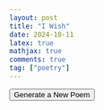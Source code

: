```yaml
---
layout: post
title: "I Wish"
date: 2024-10-11
latex: true
mathjax: true
comments: true
tag: ["poetry"]
---
```


<html>
  <div id="poem-container">
    <p id="poem"></p>
  </div>

  <button id="generate-poem-button">Generate a New Poem</button>

  <script>
    // Create a script tag for RiTa.js
    const ritaScript = document.createElement('script');
    ritaScript.src = "https://unpkg.com/rita@3.1.3/dist/rita.min.js";

    // Once RiTa.js is fully loaded, initialize the poem generation
    ritaScript.onload = function () {
      // Now that RiTa is loaded, attach the event listener
      document.getElementById('generate-poem-button').onclick = generatePoem;

      // Optionally generate the first poem on page load
      generatePoem();
    };

    document.head.appendChild(ritaScript); // Load RiTa.js

    function generatePoem() {
      // const poemLines = [];

      // for (let i = 0; i < 4; i++) {
      //   const subject = RiTa.randomWord({ pos: "nn" });
      //   const verb = RiTa.randomWord({ pos: "vb" });
      //   const adjective = RiTa.randomWord({ pos: "jj" });
      //   const object = RiTa.randomWord({ pos: "nn" });

      //   const line = `${subject} ${verb} a ${adjective} ${object}.`;
      //   poemLines.push(line);
      // }

      // document.getElementById('poem').innerHTML = poemLines.join('<br>');

      const emotions = [
        "happiness",
        "sadness",
        "anger",
        "fear",
        "surprise",
        "disgust",
        "joy",
        "envy",
        "jealousy",
        "anxiety",
        "grief",
        "contentment",
        "loneliness",
        "love",
        "hatred",
        "hope",
        "despair",
        "guilt",
        "shame",
        "pride",
        "embarrassment",
        "frustration",
        "confusion",
        "relief",
        "boredom",
        "curiosity",
        "compassion",
        "admiration",
        "nostalgia",
        "regret",
        "inspiration",
        "disappointment",
        "trust",
        "betrayal",
        "anticipation",
        "excitement",
        "apathy",
        "indifference",
        "courage",
        "panic",
        "euphoria",
        "serenity",
        "humiliation",
        "doubt",
        "sympathy",
        "gratitude",
        "arousal",
        "longing",
        "resentment",
        "melancholy",
        "triumph",
        "vulnerability",
        "vindication",
        "elation",
        "discomfort",
        "shock",
        "amusement",
        "awe",
        "contempt",
        "fascination",
        "tenderness",
        "irritation",
        "satisfaction",
        "yearning",
        "trepidation",
        "optimism",
        "pessimism",
        "suspicion",
        "bewilderment",
        "infatuation",
        "resentment",
        "exasperation",
        "agitation",
        "revulsion",
        "mortification",
        "remorse",
        "compunction",
        "zeal",
        "passion",
        "perplexity",
        "misery",
        "bewilderment",
        "enthusiasm",
        "devotion"
      ];

      //aonesyllableemotions = emotions.filter(e => RiTa.syllables("extreme").split(RiTa.SYLLABLE_BOUNDARY).length ==1)
      const onesyllableemotions = [
        "joy",
        "grief",
        "love",
        "hate",
        "pride",
        "shame",
        "fear",
        "guilt",
        "hope",
        "scorn",
        "rage",
        "dread",
        "bliss",
        "doubt",
        "calm",
        "glum",
        "shock",
        "zeal",
        "spite",
        "hurt"
      ];

      let rules = {
        start: "$stanza1 <br><br> $stanza2 <br><br> $stanza3",
        stanza1: "$line1; <br> $line2.",
        stanza2: "$line3; <br> $line4.",
        stanza3: "$line5; <br> $line6.",
        line5: "$eventually, I $hope we'd come to you, there could be no other $way",
        eventually: "Eventually | One day | Someday | In time | Soon enough",
        way: "end | way | finale | fear | intention | certainty | discovery | recollection | intent | allowance | possibility |gift | grace | happiness | offer",
        hope: "hope | believe | wish | wished | beleived | hoped | feared | fear | know | knew", 
        line6: "We'd $sit a little $longer then, $three $endthing in the end",
        three: "three | all | together | our | my | your | uncertain | discovered | sacred",
        sit: "cheer | rest | sit | stay | drift",
        longer: "longer | safer | calmer | shorter", 
        endthing: "somethings | nothings | disapointments | heroes | poets | priestesses | cyborgs | goddesses", 
        line3: "I'd $do the $moon3 to say \"$hello\", or $give a $little $gift",
        line4: "We'd $float along together then, to $seek the $coming $day",
        coming: "arriving | impending | coming | uncertain | tenuous | fated | sacred | scary | fearful | ", 
        float: "charge | fly | float | glide | swim | sail | trudge | dart | seek | feel | live", 
        seek: "seek | discover | search out | flee | greet | forget | feel" , 
        day: "day | night | year | moment | instant | wealth | delight | fear | courage | answer | question",
        do: "fly up to | wave to | conspire with | inspire | wink at | flirt with | examine | discover",
        give: "offer | give | share | present | prescribe | delight in | provide",
        little: "little | silly | tiny | wistful | cheery | restful | fertile | baleful | sacred | teary | stately | patient", 
        gift: "gift | stare | wink | cheer | color | sigh | jump",
        hello: "hello | goodbye | adieu | I know | of course | for sure | which way? | why's that? | what for? | who did? | why me? | why you? | who's that?",
        line1: "I wish the $wish1 and the $wish2",
        wish1: "$moon $made $onesylemotion",
        wish2: "$moon $shortmade $emotion",
        moon: "moon was | stars were | sky was | sun was | clouds were | rain was | wind was",
        moon2: "moon | stars | sky | sun | clouds | rain | wind | ocean | waves | trees | rivers | flowers | sea | mountains",
        moon3: "moon | stars | sky | sun | clouds | rain | wind | ocean | waves | trees | rivers | flowers | sea | mountains",
        moon4: "moon | stars | sky | sun | clouds | rain | wind |ocean | waves | trees | rivers | flowers | sea | mountains",
        made: "made of | filled with | built from",
        shortmade: "of | from | just | all | for | ",
        emotion: emotions.join(" | "),
        onesylemotion: onesyllableemotions.join(" | "), 
        line2: "Then, $when I $raised my $eyes, I'd $know the $emotion of the $moon2",
        when: "when | if | as | while | after",
        raised: "raised | opened | closed | turned",
        know: "know | feel | sense | understand | see",
        eyes: "eyes | heart | mind | soul | head",
      };

      document.getElementById('poem').innerHTML = RiTa.grammar(rules).expand();

    }
  </script>
</html>

